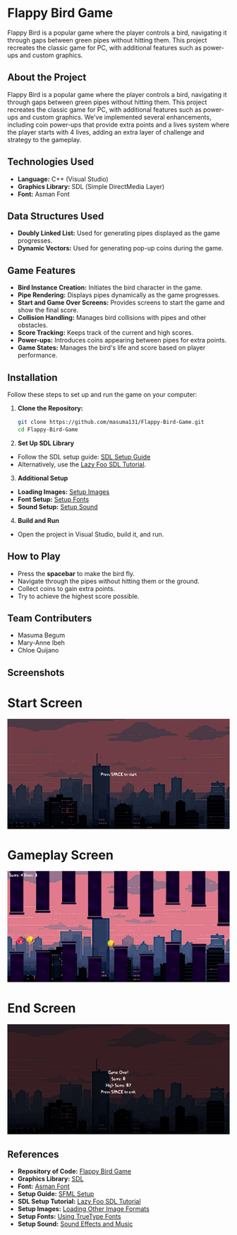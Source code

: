 # Flappy Bird Game

Flappy Bird is a popular game where the player controls a bird, navigating it through gaps between green pipes without hitting them. This project recreates the classic game for PC, with additional features such as power-ups and custom graphics.

## About the Project

Flappy Bird is a popular game where the player controls a bird, navigating it through gaps between green pipes without hitting them. This project recreates the classic game for PC, with additional features such as power-ups and custom graphics. We've implemented several enhancements, including coin power-ups that provide extra points and a lives system where the player starts with 4 lives, adding an extra layer of challenge and strategy to the gameplay.

## Technologies Used
- **Language:** C++ (Visual Studio)
- **Graphics Library:** SDL (Simple DirectMedia Layer)
- **Font:** Asman Font

## Data Structures Used
- **Doubly Linked List:** Used for generating pipes displayed as the game progresses.
- **Dynamic Vectors:** Used for generating pop-up coins during the game.

## Game Features
- **Bird Instance Creation:** Initiates the bird character in the game.
- **Pipe Rendering:** Displays pipes dynamically as the game progresses.
- **Start and Game Over Screens:** Provides screens to start the game and show the final score.
- **Collision Handling:** Manages bird collisions with pipes and other obstacles.
- **Score Tracking:** Keeps track of the current and high scores.
- **Power-ups:** Introduces coins appearing between pipes for extra points.
- **Game States:** Manages the bird's life and score based on player performance.

## Installation

Follow these steps to set up and run the game on your computer:

1. **Clone the Repository:**
   ```bash
   git clone https://github.com/masuma131/Flappy-Bird-Game.git
   cd Flappy-Bird-Game
   ```
2. **Set Up SDL Library**

- Follow the SDL setup guide: [SDL Setup Guide](https://www.sfml-dev.org/tutorials/2.6/start-vc.php)
- Alternatively, use the [Lazy Foo SDL Tutorial](https://lazyfoo.net/tutorials/SDL/01_hello_SDL/windows/msvc2019/index.php).

3. **Additional Setup**

- **Loading Images:** [Setup Images](https://lazyfoo.net/tutorials/SDL/06_extension_libraries_and_loading_other_image_formats/windows/msvc2019/index.php)
- **Font Setup:** [Setup Fonts](https://lazyfoo.net/tutorials/SDL/16_true_type_fonts/index.php)
- **Sound Setup:** [Setup Sound](https://lazyfoo.net/tutorials/SDL/21_sound_effects_and_music/index.php)

4. **Build and Run**

- Open the project in Visual Studio, build it, and run.

## How to Play

- Press the **spacebar** to make the bird fly.
- Navigate through the pipes without hitting them or the ground.
- Collect coins to gain extra points.
- Try to achieve the highest score possible.

## Team Contributers
- Masuma Begum
- Mary-Anne Ibeh
- Chloe Quijano

## Screenshots
# Start Screen
![Start Screen](images/start_screen.png)
# Gameplay Screen
![Gameplay Screen](images/gameplay_screen.png)
# End Screen
![End Screen](images/end_screen.png)

## References

- **Repository of Code:** [Flappy Bird Game](https://github.com/masuma131/Flappy-Bird-Game)
- **Graphics Library:** [SDL](https://www.libsdl.org/)
- **Font:** [Asman Font](https://www.dafont.com/fr/asman.font)
- **Setup Guide:** [SFML Setup](https://www.sfml-dev.org/tutorials/2.6/start-vc.php)
- **SDL Setup Tutorial:** [Lazy Foo SDL Tutorial](https://lazyfoo.net/tutorials/SDL/01_hello_SDL/windows/msvc2019/index.php)
- **Setup Images:** [Loading Other Image Formats](https://lazyfoo.net/tutorials/SDL/06_extension_libraries_and_loading_other_image_formats/windows/msvc2019/index.php)
- **Setup Fonts:** [Using TrueType Fonts](https://lazyfoo.net/tutorials/SDL/16_true_type_fonts/index.php)
- **Setup Sound:** [Sound Effects and Music](https://lazyfoo.net/tutorials/SDL/21_sound_effects_and_music/index.php)

